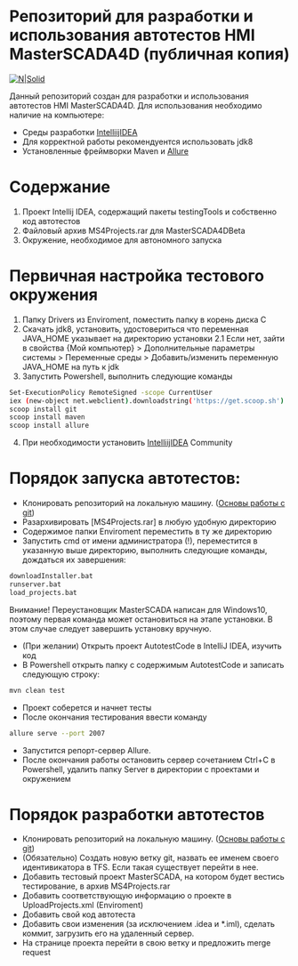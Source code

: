 # Репозиторий для разработки и использования автотестов HMI MasterSCADA4D (публичная копия)

[![N|Solid](https://upload.wikimedia.org/wikipedia/commons/b/bb/Logo_InSAT.jpg)](https://insat.ru/)

Данный репозиторий создан для разработки и использования автотестов HMI MasterSCADA4D. Для использования необходимо наличие на компьютере:

  - Среды разработки [IntelliijIDEA]
  - Для корректной работы рекомендуентся использовать jdk8
  - Установленные фреймворки Maven и [Allure]
# Содержание
1. Проект Intellij IDEA, содержащий пакеты testingTools и собственно код автотестов
2. Файловый архив MS4Projects.rar для MasterSCADA4DBeta
3. Окружение, необходимое для автономного запуска
# Первичная настройка тестового окружения
1. Папку Drivers из Enviroment, поместить папку в корень диска C
2. Скачать jdk8, установить, удостовериться что переменная JAVA_HOME указывает на директорию установки
    2.1 Если нет, зайти в свойства {Мой компьютер} > Дополнительные параметры системы > Переменные среды > Добавить/изменить переменную JAVA_HOME на путь к jdk
3. Запустить Powershell, выполнить следующие команды
```sh
Set-ExecutionPolicy RemoteSigned -scope CurrentUser
iex (new-object net.webclient).downloadstring('https://get.scoop.sh')
scoop install git
scoop install maven
scoop install allure
```
4. При необходимости установить [IntelliijIDEA] Community
# Порядок запуска автотестов:
- Клонировать репозиторий на локальную машину. ([Основы работы с git])
- Разархивировать [MS4Projects.rar] в любую удобную директорию
- Содержимое папки Enviroment переместить в ту же директорию
- Запустить cmd от имени администратора (!), переместится в указанную выше директорию, выполнить следующие команды, дождаться их завершения:
```sh
downloadInstaller.bat
runserver.bat
load_projects.bat
```
Внимание! Переустановщик MasterSCADA написан для Windows10, поэтому первая команда может остановиться на этапе установки. В этом случае следует завершить установку вручную.
- (При желании) Открыть проект AutotestCode в IntelliJ IDEA, изучить код
- В Powershell открыть папку с содержимым AutotestCode и записать следующую строку:
```sh
mvn clean test
```
- Проект соберется и начнет тесты
- После окончания тестирования ввести команду
 ```sh
allure serve --port 2007
```
- Запустится репорт-сервер Allure. 
- После окончания работы остановить сервер сочетанием Ctrl+C в Powershell, удалить папку Server в директории с проектами и окружением
# Порядок разработки автотестов
- Клонировать репозиторий на локальную машину. ([Основы работы с git])
- (Обязательно) Создать новую ветку git, назвать ее именем своего идентивикатора в TFS. Если такая существует перейти в нее.
- Добавить тестовый проект MasterSCADA, на котором будет вестись тестирование, в архив MS4Projects.rar
- Добавить соответствующую информацию о проекте в UploadProjects.xml (Enviroment)
- Добавить свой код автотеста
- Добавить свои изменения (за исключением .idea и *.iml), сделать коммит, загрузить его на удаленный сервер.
- На странице проекта перейти в свою ветку и предложить merge request


[//]: # (These are reference links used in the body of this note and get stripped out when the markdown processor does its job. There is no need to format nicely because it shouldn't be seen. Thanks SO - http://stackoverflow.com/questions/4823468/store-comments-in-markdown-syntax)

   [IntelliijIDEA]: <https://www.jetbrains.com/idea/download/#section=windows>
   [Maven]: <https://maven.apache.org/>
   [allure]: <https://docs.qameta.io/allure/#_get_started>
   [Основы работы с git]: <http://dev-lab.info/2013/08/%D1%88%D0%BF%D0%B0%D1%80%D0%B3%D0%B0%D0%BB%D0%BA%D0%B0-%D0%BF%D0%BE-git-%D0%BE%D1%81%D0%BD%D0%BE%D0%B2%D0%BD%D1%8B%D0%B5-%D0%BA%D0%BE%D0%BC%D0%B0%D0%BD%D0%B4%D1%8B-%D1%81%D0%BB%D0%B8%D1%8F%D0%BD/>
   
